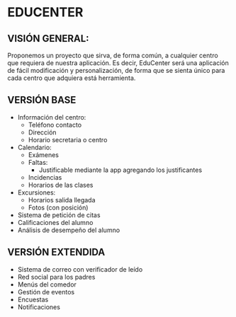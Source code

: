 # EDUCENTER
## VISIÓN GENERAL:
Proponemos un proyecto que sirva, de forma común, a cualquier centro que requiera de nuestra aplicación. Es decir, EduCenter será una aplicación de fácil modificación y personalización, de forma que se sienta único para cada centro que adquiera está herramienta.
## VERSIÓN BASE
- Información del centro:
  - Teléfono contacto
  - Dirección
  - Horario secretaria o centro
- Calendario:
  - Exámenes
  - Faltas:
    - Justificable mediante la app agregando los justificantes
  - Incidencias
  - Horarios de las clases
- Excursiones:
  - Horarios salida llegada
  - Fotos (con posición)
- Sistema de petición de citas
- Calificaciones del alumno
- Análisis de desempeño del alumno
## VERSIÓN EXTENDIDA
- Sistema de correo con verificador de leído
- Red social para los padres
- Menús del comedor
- Gestión de eventos
- Encuestas
- Notificaciones
